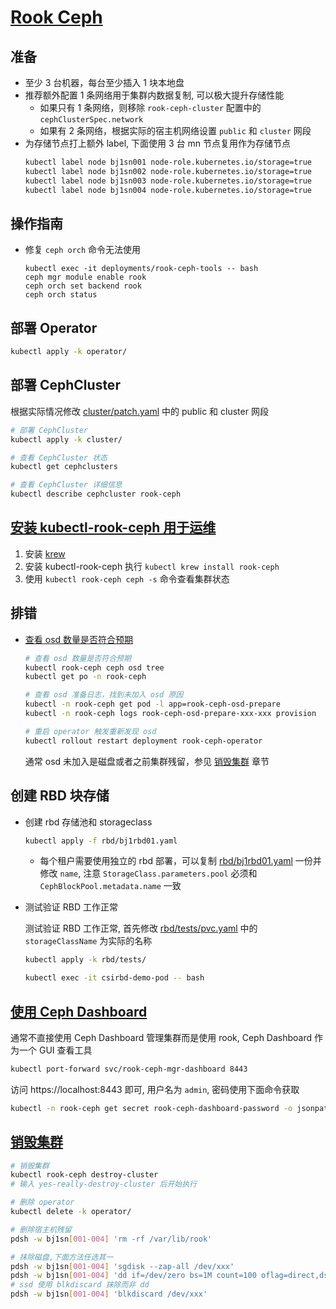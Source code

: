 # [Rook Ceph](https://rook.io/)

## 准备

- 至少 3 台机器，每台至少插入 1 块本地盘
- 推荐额外配置 1 条网络用于集群内数据复制, 可以极大提升存储性能
  - 如果只有 1 条网络，则移除 `rook-ceph-cluster` 配置中的 `cephClusterSpec.network`
  - 如果有 2 条网络，根据实际的宿主机网络设置 `public` 和 `cluster` 网段
- 为存储节点打上额外 label, 下面使用 3 台 mn 节点复用作为存储节点
  ```sh
  kubectl label node bj1sn001 node-role.kubernetes.io/storage=true
  kubectl label node bj1sn002 node-role.kubernetes.io/storage=true
  kubectl label node bj1sn003 node-role.kubernetes.io/storage=true
  kubectl label node bj1sn004 node-role.kubernetes.io/storage=true
  ```
 
## 操作指南
 
- 修复 `ceph orch` 命令无法使用
  ```shell
  kubectl exec -it deployments/rook-ceph-tools -- bash
  ceph mgr module enable rook
  ceph orch set backend rook
  ceph orch status
  ```

## 部署 Operator

  ```sh
  kubectl apply -k operator/
  ```

## 部署 CephCluster

  根据实际情况修改 [cluster/patch.yaml](./cluster/patch.yaml) 中的 public 和 cluster 网段

  ```sh
  # 部署 CephCluster
  kubectl apply -k cluster/

  # 查看 CephCluster 状态
  kubectl get cephclusters

  # 查看 CephCluster 详细信息
  kubectl describe cephcluster rook-ceph
  ```

## [安装 kubectl-rook-ceph 用于运维](https://github.com/rook/kubectl-rook-ceph)

1. 安装 [krew](https://krew.sigs.k8s.io/docs/user-guide/setup/install/)
2. 安装 kubectl-rook-ceph 执行 `kubectl krew install rook-ceph`
3. 使用 `kubectl rook-ceph ceph -s` 命令查看集群状态

## 排错

* [查看 osd 数量是否符合预期](https://rook.io/docs/rook/latest-release/Troubleshooting/ceph-common-issues/?h=osd+prepare#solution_4)

  ```sh
  # 查看 osd 数量是否符合预期
  kubectl rook-ceph ceph osd tree
  kubectl get po -n rook-ceph

  # 查看 osd 准备日志，找到未加入 osd 原因
  kubectl -n rook-ceph get pod -l app=rook-ceph-osd-prepare
  kubectl -n rook-ceph logs rook-ceph-osd-prepare-xxx-xxx provision

  # 重启 operator 触发重新发现 osd
  kubectl rollout restart deployment rook-ceph-operator
  ```

  通常 osd 未加入是磁盘或者之前集群残留，参见 [销毁集群](#销毁集群) 章节

## 创建 RBD 块存储

* 创建 rbd 存储池和 storageclass

  ```bash
  kubectl apply -f rbd/bj1rbd01.yaml
  ```

  * 每个租户需要使用独立的 rbd 部署，可以复制 [rbd/bj1rbd01.yaml](./rbd/bj1rbd01.yaml) 一份并修改 `name`, 注意 `StorageClass.parameters.pool` 必须和 `CephBlockPool.metadata.name` 一致

* 测试验证 RBD 工作正常

  测试验证 RBD 工作正常, 首先修改 [rbd/tests/pvc.yaml](./rbd/tests/pvc.yaml) 中的 `storageClassName` 为实际的名称

  ```bash
  kubectl apply -k rbd/tests/

  kubectl exec -it csirbd-demo-pod -- bash
  ```


## [使用 Ceph Dashboard](https://rook.io/docs/rook/latest-release/Storage-Configuration/Monitoring/ceph-dashboard/)

通常不直接使用 Ceph Dashboard 管理集群而是使用 rook, Ceph Dashboard 作为一个 GUI 查看工具

```bash
kubectl port-forward svc/rook-ceph-mgr-dashboard 8443
```

访问 https://localhost:8443 即可, 用户名为 `admin`, 密码使用下面命令获取

```bash
kubectl -n rook-ceph get secret rook-ceph-dashboard-password -o jsonpath="{['data']['password']}" | base64 --decode && echo
```

## [销毁集群](https://rook.io/docs/rook/latest-release/Getting-Started/ceph-teardown/)

```bash
# 销毁集群
kubectl rook-ceph destroy-cluster
# 输入 yes-really-destroy-cluster 后开始执行

# 删除 operator
kubectl delete -k operator/

# 删除宿主机残留
pdsh -w bj1sn[001-004] 'rm -rf /var/lib/rook'

# 抹除磁盘,下面方法任选其一
pdsh -w bj1sn[001-004] 'sgdisk --zap-all /dev/xxx'
pdsh -w bj1sn[001-004] 'dd if=/dev/zero bs=1M count=100 oflag=direct,dsync of=/dev/xxx'
# ssd 使用 blkdiscard 抹除而非 dd
pdsh -w bj1sn[001-004] 'blkdiscard /dev/xxx'
```